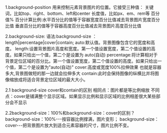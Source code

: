 1.background-position
用来控制元素背景图片的位置。它接受三种值：
    关键词，比如top、right、bottom、left和center
    长度值，比如px、em、rem等
    百分值%
    百分计算比例:水平百分比的值等于容器宽度百分比值减去背景图片宽度百分比值
          垂直百分比的值等于容器高度百分比值减去背景图片高度百分比值

2.background-size:
语法:background-size ：length|percentage|cover|contain;
    auto:默认值。背景图像包含它的宽度和高度。
    length:设置背景图片高度和宽度。第一个值设置宽度，第二个值设置的高度。如果只给出一个值，第二个是设置为 auto(自动)
    percentage:将计算相对于背景定位区域的百分比。第一个值设置宽度，第二个值设置的高度。如果只给出一个值，第二个是设置为"auto(自动)"
    cover:高度或宽度100%拉伸效果 也就是容器多大,背景图做短的那一边就会拉伸多大
    contain:此时会保持图像的纵横比并将图像缩放成将适合背景定位区域的最大大小。
    
2.1 background-size cover和contain的区别
    相同点：图片都是等比例缩放
    不同点：cover是铺满整个显示区域。如果显示比例和显示区域的比例相差很大某些部分会不显示
    
2.2background-size：100%和background-size：cover的区别？
    background-size：100%---按容器比例撑满，图片变形；
    background-size：cover---把背景图片放大到适合元素容器的尺寸，图片比例不变。









